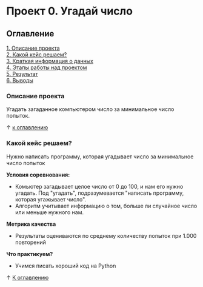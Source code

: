 # Проект 0. Угадай число

## Оглавление 
[1. Описание проекта]()\
[2. Какой кейс решаем?]()\
[3. Краткая информация о данных]()\
[4. Этапы работы над проектом]()\
[5. Результат]()\
[6. Выводы]()

### Описание проекта
Угадать загаданное компьютером число за минимальное число попыток.

↑ [к оглавлению](https://github.com/rafferti95/st_data_science/tree/master/Project-0/README.md#Оглавление)


### Какой кейс решаем?
Нужно написать программу, которая угадывает число за минимальное число попыток

**Условия соревнования:**
- Комьютер загадывает целое число от 0 до 100, и нам его нужно угадать. Под "угадать", подразумевается "написать программу, которая угажывает число".
- Алгоритм учитывает информацию о том, больше ли случайное число или меньше нужного нам.

**Метрика качества**
- Результаты оцениваются по среднему количеству попыток при 1.000 повторений

**Что практикуем?**
- Учимся писать хороший код на Python





↑ [К оглавлению]()